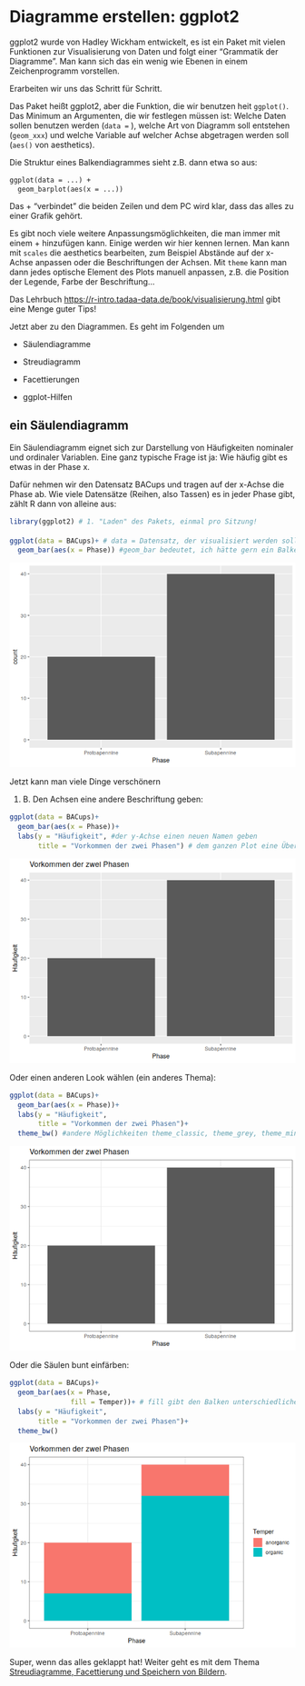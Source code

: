 # Diagramme erstellen: ggplot2

ggplot2 wurde von Hadley Wickham entwickelt, es ist ein Paket mit vielen
Funktionen zur Visualisierung von Daten und folgt einer “Grammatik der
Diagramme”. Man kann sich das ein wenig wie Ebenen in einem
Zeichenprogramm vorstellen.

Erarbeiten wir uns das Schritt für Schritt.

Das Paket heißt ggplot2, aber die Funktion, die wir benutzen heit
`ggplot()`. Das Minimum an Argumenten, die wir festlegen müssen ist:
Welche Daten sollen benutzen werden (`data =` ), welche Art von Diagramm
soll entstehen (`geom_xxx`) und welche Variable auf welcher Achse
abgetragen werden soll (`aes()` von aesthetics).

Die Struktur eines Balkendiagrammes sieht z.B. dann etwa so aus:

    ggplot(data = ...) +
      geom_barplot(aes(x = ...))
      

Das + “verbindet” die beiden Zeilen und dem PC wird klar, dass das alles
zu einer Grafik gehört.

Es gibt noch viele weitere Anpassungsmöglichkeiten, die man immer mit
einem + hinzufügen kann. Einige werden wir hier kennen lernen. Man kann
mit `scales` die aesthetics bearbeiten, zum Beispiel Abstände auf der
x-Achse anpassen oder die Beschriftungen der Achsen. Mit `theme` kann
man dann jedes optische Element des Plots manuell anpassen, z.B. die
Position der Legende, Farbe der Beschriftung…

Das Lehrbuch <https://r-intro.tadaa-data.de/book/visualisierung.html>
gibt eine Menge guter Tips!

Jetzt aber zu den Diagrammen. Es geht im Folgenden um

-   Säulendiagramme

-   Streudiagramm

-   Facettierungen

-   ggplot-Hilfen

## ein Säulendiagramm

Ein Säulendiagramm eignet sich zur Darstellung von Häufigkeiten
nominaler und ordinaler Variablen. Eine ganz typische Frage ist ja: Wie
häufig gibt es etwas in der Phase x.

Dafür nehmen wir den Datensatz BACups und tragen auf der x-Achse die
Phase ab. Wie viele Datensätze (Reihen, also Tassen) es in jeder Phase
gibt, zählt R dann von alleine aus:

``` r
library(ggplot2) # 1. "Laden" des Pakets, einmal pro Sitzung!

ggplot(data = BACups)+ # data = Datensatz, der visualisiert werden soll
  geom_bar(aes(x = Phase)) #geom_bar bedeutet, ich hätte gern ein Balkendiagramm, in der aesthetic wird festgelegt, dass auf der X-Achse die Angaben aus der Spalte Phase abgetragen werden
```

![](2h_Kurs_ggplot_Säulen_files/figure-markdown_github/erstes%20Säulendiagramm-1.png)

Jetzt kann man viele Dinge verschönern

1.  B. Den Achsen eine andere Beschriftung geben:

``` r
ggplot(data = BACups)+ 
  geom_bar(aes(x = Phase))+
  labs(y = "Häufigkeit", #der y-Achse einen neuen Namen geben
       title = "Vorkommen der zwei Phasen") # dem ganzen Plot eine Überschrift geben
```

![](2h_Kurs_ggplot_Säulen_files/figure-markdown_github/erstes%20Säulendiagramm%20mit%20Achsen-Titel-1.png)

Oder einen anderen Look wählen (ein anderes Thema):

``` r
ggplot(data = BACups)+ 
  geom_bar(aes(x = Phase))+ 
  labs(y = "Häufigkeit",
       title = "Vorkommen der zwei Phasen")+
  theme_bw() #andere Möglichkeiten theme_classic, theme_grey, theme_minimal
```

![](2h_Kurs_ggplot_Säulen_files/figure-markdown_github/erstes%20Säulendiagramm%20mit%20anderem%20Thema-1.png)

Oder die Säulen bunt einfärben:

``` r
ggplot(data = BACups)+ 
  geom_bar(aes(x = Phase, 
               fill = Temper))+ # fill gibt den Balken unterschiedliche Farben, je nach den Angaben in der Spalte Temper
  labs(y = "Häufigkeit",
       title = "Vorkommen der zwei Phasen")+
  theme_bw() 
```

![](2h_Kurs_ggplot_Säulen_files/figure-markdown_github/erstes%20Säulendiagramm%20und%20jetzt%20bunt!-1.png)

Super, wenn das alles geklappt hat! Weiter geht es mit dem Thema
[Streudiagramme, Facettierung und Speichern von
Bildern](https://github.com/SCSchmidt/lehre/blob/R-Kurs-Koblenz/analysis/paper/2h_Kurs_Streudiagramm.md).
